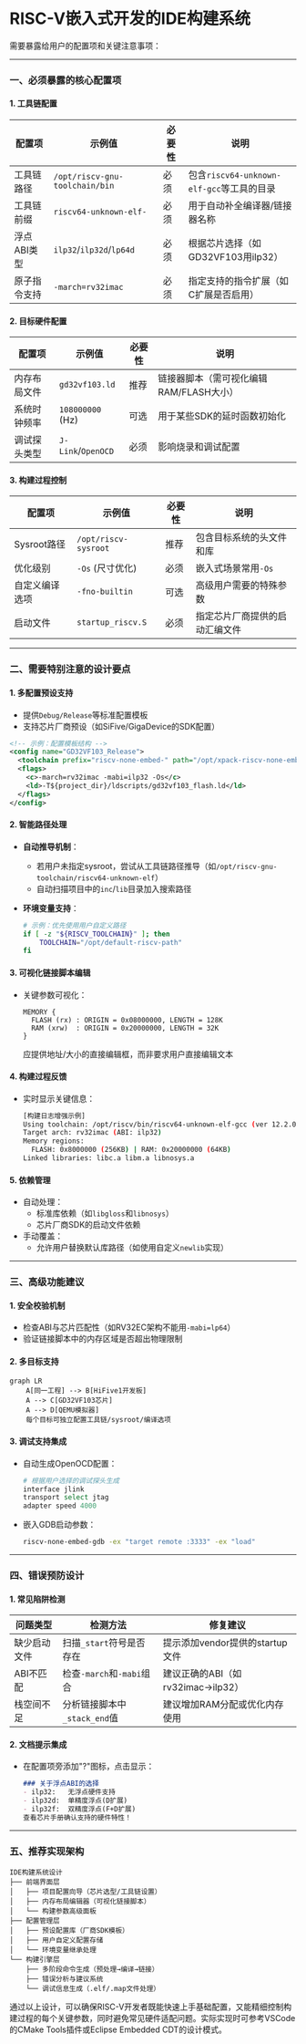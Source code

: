 # RISC-V嵌入式开发的IDE构建系统

需要暴露给用户的配置项和关键注意事项：

---

### **一、必须暴露的核心配置项**
#### 1. **工具链配置**
| 配置项                | 示例值                          | 必要性 | 说明                                                                 |
|-----------------------|--------------------------------|--------|----------------------------------------------------------------------|
| 工具链路径            | `/opt/riscv-gnu-toolchain/bin` | 必须   | 包含`riscv64-unknown-elf-gcc`等工具的目录                           |
| 工具链前缀            | `riscv64-unknown-elf-`         | 必须   | 用于自动补全编译器/链接器名称                                       |
| 浮点ABI类型           | `ilp32`/`ilp32d`/`lp64d`      | 必须   | 根据芯片选择（如GD32VF103用ilp32）                                 |
| 原子指令支持          | `-march=rv32imac`             | 必须   | 指定支持的指令扩展（如C扩展是否启用）                               |

#### 2. **目标硬件配置**
| 配置项                | 示例值                  | 必要性 | 说明                                                                 |
|-----------------------|------------------------|--------|----------------------------------------------------------------------|
| 内存布局文件          | `gd32vf103.ld`         | 推荐   | 链接器脚本（需可视化编辑RAM/FLASH大小）                             |
| 系统时钟频率          | `108000000` (Hz)       | 可选   | 用于某些SDK的延时函数初始化                                         |
| 调试探头类型          | `J-Link`/`OpenOCD`     | 必须   | 影响烧录和调试配置                                                  |

#### 3. **构建过程控制**
| 配置项                | 示例值                  | 必要性 | 说明                                                                 |
|-----------------------|------------------------|--------|----------------------------------------------------------------------|
| Sysroot路径           | `/opt/riscv-sysroot`   | 推荐   | 包含目标系统的头文件和库                                            |
| 优化级别              | `-Os` (尺寸优化)       | 必须   | 嵌入式场景常用`-Os`                                                 |
| 自定义编译选项        | `-fno-builtin`         | 可选   | 高级用户需要的特殊参数                                              |
| 启动文件              | `startup_riscv.S`      | 必须   | 指定芯片厂商提供的启动汇编文件                                      |

---

### **二、需要特别注意的设计要点**
#### 1. **多配置预设支持**
- 提供`Debug/Release`等标准配置模板
- 支持芯片厂商预设（如SiFive/GigaDevice的SDK配置）
```xml
<!-- 示例：配置模板结构 -->
<config name="GD32VF103_Release">
  <toolchain prefix="riscv-none-embed-" path="/opt/xpack-riscv-none-embed-gcc"/>
  <flags>
    <c>-march=rv32imac -mabi=ilp32 -Os</c>
    <ld>-T${project_dir}/ldscripts/gd32vf103_flash.ld</ld>
  </flags>
</config>
```

#### 2. **智能路径处理**
- **自动推导机制**：
  - 若用户未指定sysroot，尝试从工具链路径推导（如`/opt/riscv-gnu-toolchain/riscv64-unknown-elf`）
  - 自动扫描项目中的`inc`/`lib`目录加入搜索路径

- **环境变量支持**：
  ```bash
  # 示例：优先使用用户自定义路径
  if [ -z "${RISCV_TOOLCHAIN}" ]; then
      TOOLCHAIN="/opt/default-riscv-path"
  fi
  ```

#### 3. **可视化链接脚本编辑**
- 关键参数可视化：
  ```plaintext
  MEMORY {
    FLASH (rx) : ORIGIN = 0x08000000, LENGTH = 128K
    RAM (xrw)  : ORIGIN = 0x20000000, LENGTH = 32K
  }
  ```
  应提供地址/大小的直接编辑框，而非要求用户直接编辑文本

#### 4. **构建过程反馈**
- 实时显示关键信息：
  ```bash
  [构建日志增强示例]
  Using toolchain: /opt/riscv/bin/riscv64-unknown-elf-gcc (ver 12.2.0)
  Target arch: rv32imac (ABI: ilp32)
  Memory regions: 
    FLASH: 0x8000000 (256KB) | RAM: 0x20000000 (64KB)
  Linked libraries: libc.a libm.a libnosys.a
  ```

#### 5. **依赖管理**
- 自动处理：
  - 标准库依赖（如`libgloss`和`libnosys`）
  - 芯片厂商SDK的启动文件依赖
- 手动覆盖：
  - 允许用户替换默认库路径（如使用自定义`newlib`实现）

---

### **三、高级功能建议**
#### 1. **安全校验机制**
- 检查ABI与芯片匹配性（如RV32EC架构不能用`-mabi=lp64`）
- 验证链接脚本中的内存区域是否超出物理限制

#### 2. **多目标支持**
```mermaid
graph LR
    A[同一工程] --> B[HiFive1开发板]
    A --> C[GD32VF103芯片]
    A --> D[QEMU模拟器]
    每个目标可独立配置工具链/sysroot/编译选项
```

#### 3. **调试支持集成**
- 自动生成OpenOCD配置：
  ```tcl
  # 根据用户选择的调试探头生成
  interface jlink
  transport select jtag
  adapter speed 4000
  ```
- 嵌入GDB启动参数：
  ```bash
  riscv-none-embed-gdb -ex "target remote :3333" -ex "load"
  ```

---

### **四、错误预防设计**
#### 1. **常见陷阱检测**
| 问题类型              | 检测方法                          | 修复建议                          |
|-----------------------|----------------------------------|----------------------------------|
| 缺少启动文件          | 扫描`_start`符号是否存在         | 提示添加vendor提供的startup文件  |
| ABI不匹配             | 检查`-march`和`-mabi`组合        | 建议正确的ABI（如rv32imac→ilp32）|
| 栈空间不足            | 分析链接脚本中`_stack_end`值      | 建议增加RAM分配或优化内存使用    |

#### 2. **文档提示集成**
- 在配置项旁添加"?"图标，点击显示：
  ```markdown
  ### 关于浮点ABI的选择
  - ilp32:   无浮点硬件支持
  - ilp32d:  单精度浮点(D扩展)
  - ilp32f:  双精度浮点(F+D扩展)
  查看芯片手册确认支持的硬件特性！
  ```

---

### **五、推荐实现架构**
```plaintext
IDE构建系统设计
├── 前端界面层
│   ├── 项目配置向导（芯片选型/工具链设置）
│   ├── 内存布局编辑器（可视化链接脚本）
│   └── 构建参数高级面板
├── 配置管理层
│   ├── 预设配置库（厂商SDK模板）
│   ├── 用户自定义配置存储
│   └── 环境变量继承处理
└── 构建引擎层
    ├── 多阶段命令生成（预处理→编译→链接）
    ├── 错误分析与建议系统
    └── 调试信息生成（.elf/.map文件处理）
```

通过以上设计，可以确保RISC-V开发者既能快速上手基础配置，又能精细控制构建过程的每个关键参数，同时避免常见硬件适配问题。实际实现时可参考VSCode的CMake Tools插件或Eclipse Embedded CDT的设计模式。

